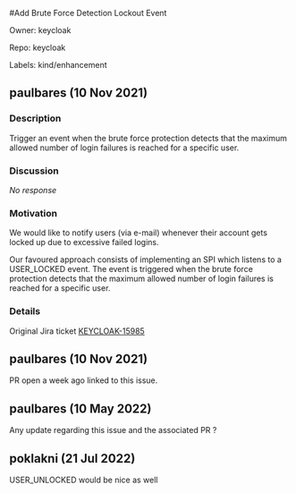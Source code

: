 #Add Brute Force Detection Lockout Event

Owner: keycloak

Repo: keycloak

Labels: kind/enhancement 

## paulbares (10 Nov 2021)

### Description

Trigger an event when the brute force protection detects that the maximum allowed number of login failures is reached for a specific user.

### Discussion

_No response_

### Motivation

We would like to notify users (via e-mail) whenever their account gets locked up due to excessive failed logins.

Our favoured approach consists of implementing an SPI which listens to a USER_LOCKED event. The event is triggered when the brute force protection detects that the maximum allowed number of login failures is reached for a specific user.

### Details

Original Jira ticket [KEYCLOAK-15985](https://issues.redhat.com/browse/KEYCLOAK-15985)

## paulbares (10 Nov 2021)

PR open a week ago linked to this issue.

## paulbares (10 May 2022)

Any update regarding this issue and the associated PR ? 

## poklakni (21 Jul 2022)

USER_UNLOCKED would be nice as well

